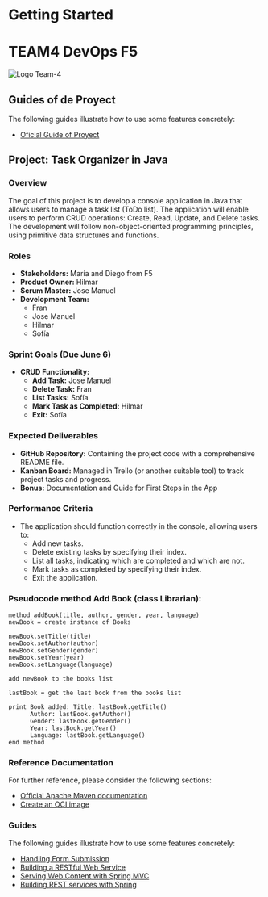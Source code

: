 # Getting Started

# TEAM4 DevOps F5

![Logo Team-4](../fixdev/src/main/resources/images/T4.png) 

## Guides of de Proyect
The following guides illustrate how to use some features concretely:

* [Oficial Guide of Proyect](https://www.canva.com/design/DAGIads9dxM/de7LSGPOiIYTYFneG-HvhQ/view?utm_content=DAGIads9dxM&utm_campaign=designshare&utm_medium=link&utm_source=editor)

## Project: Task Organizer in Java

### Overview
The goal of this project is to develop a console application in Java that allows users to manage a task list (ToDo list). The application will enable users to perform CRUD operations: Create, Read, Update, and Delete tasks. The development will follow non-object-oriented programming principles, using primitive data structures and functions.

### Roles
- **Stakeholders:** María and Diego from F5
- **Product Owner:** Hilmar
- **Scrum Master:** Jose Manuel
- **Development Team:**
    - Fran
    - Jose Manuel
    - Hilmar
    - Sofía

### Sprint Goals (Due June 6)
- **CRUD Functionality:**
    - **Add Task:** Jose Manuel
    - **Delete Task:** Fran
    - **List Tasks:** Sofía
    - **Mark Task as Completed:** Hilmar
    - **Exit:** Sofía

### Expected Deliverables
- **GitHub Repository:** Containing the project code with a comprehensive README file.
- **Kanban Board:** Managed in Trello (or another suitable tool) to track project tasks and progress.
- **Bonus:** Documentation and Guide for First Steps in the App

### Performance Criteria
- The application should function correctly in the console, allowing users to:
    - Add new tasks.
    - Delete existing tasks by specifying their index.
    - List all tasks, indicating which are completed and which are not.
    - Mark tasks as completed by specifying their index.
    - Exit the application.
 
### Pseudocode method Add Book (class Librarian):

    method addBook(title, author, gender, year, language)
    newBook = create instance of Books
    
    newBook.setTitle(title)
    newBook.setAuthor(author)
    newBook.setGender(gender)
    newBook.setYear(year)
    newBook.setLanguage(language)

    add newBook to the books list
    
    lastBook = get the last book from the books list
    
    print Book added: Title: lastBook.getTitle() 
          Author: lastBook.getAuthor() 
          Gender: lastBook.getGender() 
          Year: lastBook.getYear() 
          Language: lastBook.getLanguage()
    end method



### Reference Documentation
For further reference, please consider the following sections:

* [Official Apache Maven documentation](https://maven.apache.org/guides/index.html)
* [Create an OCI image](https://docs.spring.io/spring-boot/docs/3.3.0/maven-plugin/reference/html/#build-image)

### Guides
The following guides illustrate how to use some features concretely:
* [Handling Form Submission](https://spring.io/guides/gs/handling-form-submission/)
* [Building a RESTful Web Service](https://spring.io/guides/gs/rest-service/)
* [Serving Web Content with Spring MVC](https://spring.io/guides/gs/serving-web-content/)
* [Building REST services with Spring](https://spring.io/guides/tutorials/rest/)
